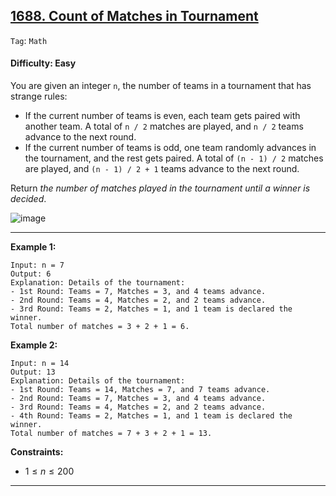 ## [1688. Count of Matches in Tournament](https://leetcode.com/problems/count-of-matches-in-tournament)

```Tag```: ```Math```

#### Difficulty: Easy

You are given an integer ```n```, the number of teams in a tournament that has strange rules:

- If the current number of teams is even, each team gets paired with another team. A total of ```n / 2``` matches are played, and ```n / 2``` teams advance to the next round.
- If the current number of teams is odd, one team randomly advances in the tournament, and the rest gets paired. A total of ```(n - 1) / 2``` matches are played, and ```(n - 1) / 2 + 1``` teams advance to the next round.

Return _the number of matches played in the tournament until a winner is decided_.

![image](https://github.com/quananhle/Python/assets/35042430/a95e6eed-6964-4e6e-a3b3-fe47a48a3a90)

---

__Example 1:__
```
Input: n = 7
Output: 6
Explanation: Details of the tournament: 
- 1st Round: Teams = 7, Matches = 3, and 4 teams advance.
- 2nd Round: Teams = 4, Matches = 2, and 2 teams advance.
- 3rd Round: Teams = 2, Matches = 1, and 1 team is declared the winner.
Total number of matches = 3 + 2 + 1 = 6.
```

__Example 2:__
```
Input: n = 14
Output: 13
Explanation: Details of the tournament:
- 1st Round: Teams = 14, Matches = 7, and 7 teams advance.
- 2nd Round: Teams = 7, Matches = 3, and 4 teams advance.
- 3rd Round: Teams = 4, Matches = 2, and 2 teams advance.
- 4th Round: Teams = 2, Matches = 1, and 1 team is declared the winner.
Total number of matches = 7 + 3 + 2 + 1 = 13.
```

__Constraints:__

- $1 \le n \le 200$

---

